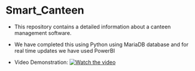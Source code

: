 # Smart_Canteen
- This repository contains a detailed information about a canteen management software.
- We have completed this using Python using MariaDB database and for real time updates we have used PowerBI 

- Video Demonstration:
[![Watch the video](image.png)](Canteen_Management_Demonstration.mp4)
